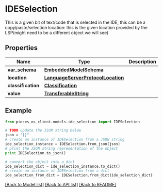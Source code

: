# IDESelection

This is a given bit of text/code that is selected in the IDE, this can be a copy/paste/selection  location: this is the given location provided by the LSP(might need to be a different object we will see)

## Properties
Name | Type | Description | Notes
------------ | ------------- | ------------- | -------------
**var_schema** | [**EmbeddedModelSchema**](EmbeddedModelSchema.md) |  | [optional] 
**location** | [**LanguageServerProtocolLocation**](LanguageServerProtocolLocation.md) |  | [optional] 
**classification** | [**Classification**](Classification.md) |  | [optional] 
**value** | [**TransferableString**](TransferableString.md) |  | [optional] 

## Example

```python
from pieces_os_client.models.ide_selection import IDESelection

# TODO update the JSON string below
json = "{}"
# create an instance of IDESelection from a JSON string
ide_selection_instance = IDESelection.from_json(json)
# print the JSON string representation of the object
print IDESelection.to_json()

# convert the object into a dict
ide_selection_dict = ide_selection_instance.to_dict()
# create an instance of IDESelection from a dict
ide_selection_from_dict = IDESelection.from_dict(ide_selection_dict)
```
[[Back to Model list]](../README.md#documentation-for-models) [[Back to API list]](../README.md#documentation-for-api-endpoints) [[Back to README]](../README.md)


